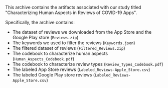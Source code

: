 This archive contains the artifacts associated with our study titled "Characterizing Human Aspects in Reviews of COVID-19 Apps".

Specifically, the archive contains:
* The dataset of reviews we downloaded from the App Store and the Google Play store (`Reviews.zip`)
* The keywords we used to filter the reviews (`Keywords.json`)
* The filtered dataset of reviews (`Filtered_Reviews.zip`)
* The codebook to characterize human aspects (`Human_Aspects_Codebook.pdf`)
* The codebook to characterize review types (`Review_Types_Codebook.pdf`)
* The labeled App Store reviews (`Labeled_Reviews-Apple_Store.csv`)
* The labeled Google Play store reviews (`Labeled_Reviews-Apple_Store.csv`)